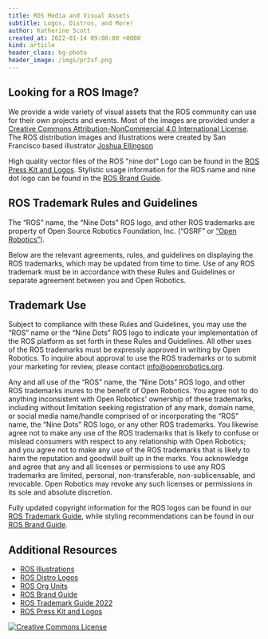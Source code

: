 ```yaml
---
title: ROS Media and Visual Assets
subtitle: Logos, Distros, and More!
author: Katherine Scott
created_at: 2022-01-14 09:00:00 +0000
kind: article
header_class: bg-photo
header_image: /imgs/pr2sf.png 
---
```


## Looking for a ROS Image?

We provide a wide variety of visual assets that the ROS community can use for their own projects and events. Most of the images are provided under a <a rel="license" href="http://creativecommons.org/licenses/by-nc/4.0/">Creative Commons Attribution-NonCommercial 4.0 International License</a>. The ROS distribution images and illustrations were created by San Francisco based illustrator [Joshua Ellingson](https://www.joshuaellingson.com/)


High quality vector files of the  ROS "nine dot" Logo can be found in the [ROS Press Kit and Logos](/imgs/ROSPressKit.zip). Stylistic usage information for the ROS name and nine dot logo can be found in the [ROS Brand Guide](/imgs/TrademarkRulesAndGuidelines2022.pdf).

## ROS Trademark Rules and Guidelines
The “ROS” name, the “Nine Dots” ROS logo, and other ROS trademarks are property of Open Source Robotics Foundation, Inc. (“OSRF” or [“Open Robotics”](http://www.openrobotics.org)).

Below are the relevant agreements, rules, and guidelines on displaying the ROS trademarks, which may be updated from time to time. Use of any ROS trademark must be in accordance with these Rules and Guidelines or separate agreement between you and Open Robotics.

## Trademark Use
Subject to compliance with these Rules and Guidelines, you may use the “ROS” name or the “Nine Dots” ROS logo to indicate your implementation of the ROS platform as set forth in these Rules and Guidelines. All other uses of the ROS trademarks must be expressly approved in writing by Open Robotics. To inquire about approval to use the ROS trademarks or to submit your marketing for review, please contact info@openrobotics.org.

Any and all use of the “ROS” name, the “Nine Dots” ROS logo, and other ROS trademarks inures to the benefit of Open Robotics. You agree not to do anything inconsistent with Open Robotics' ownership of these trademarks, including without limitation seeking registration of any mark, domain name, or social media name/handle comprised of or incorporating the “ROS” name, the “Nine Dots” ROS logo, or any other ROS trademarks. You likewise agree not to make any use of the ROS trademarks that is likely to confuse or mislead consumers with respect to any relationship with Open Robotics; and you agree not to make any use of the ROS trademarks that is likely to harm the reputation and goodwill built up in the marks. You acknowledge and agree that any and all licenses or permissions to use any ROS trademarks are limited, personal, non-transferable, non-sublicensable, and revocable. Open Robotics may revoke any such licenses or permissions in its sole and absolute discretion.

Fully updated copyright information for the ROS logos can be found in our [ROS Trademark Guide](/imgs/TrademarkRulesAndGuidelines2022.pdf), while styling recommendations can be found in our [ROS Brand Guide](/imgs/ROSBrandGuide.pdf).

## Additional Resources 

* [ROS Illustrations](https://www.flickr.com/photos/willowgarage/albums/72157624356302313)
* [ROS Distro Logos](https://github.com/ros-infrastructure/artwork/tree/master/distributions)
* [ROS Org Units](https://github.com/ros-infrastructure/artwork/tree/master/orgunits)
* [ROS Brand Guide](/imgs/ROSBrandGuide.pdf)
* [ROS Trademark Guide 2022](img/TrademarkRulesAndGuidelines2022.pdf)
* [ROS Press Kit and Logos](/imgs/ROSPressKit.zip)

<a rel="license" href="http://creativecommons.org/licenses/by-nc/4.0/"><img alt="Creative Commons License" style="border-width:0" src="https://i.creativecommons.org/l/by-nc/4.0/88x31.png" /></a>


